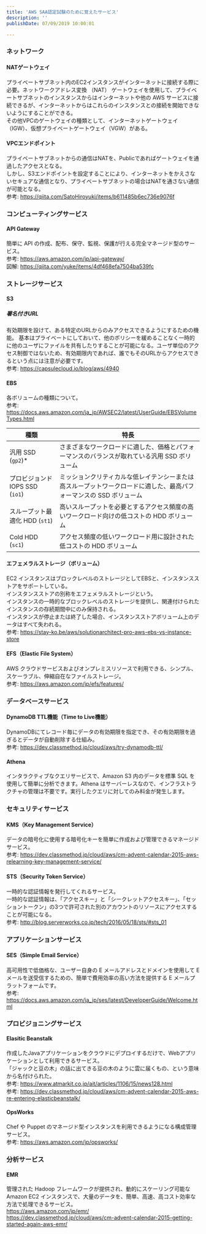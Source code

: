 ```yaml
---
title: 'AWS SAA認定試験のために覚えたサービス'
description: ''
publishDate: 07/09/2019 10:00:01

---
```

<h3>ネットワーク</h3>

<h4>NATゲートウェイ</h4>

<p>プライベートサブネット内のEC2インスタンスがインターネットに接続する際に必要。ネットワークアドレス変換 （NAT） ゲートウェイを使用して、プライベートサブネットのインスタンスからはインターネットや他の AWS サービスに接続できるが、インターネットからはこれらのインスタンスとの接続を開始できないようにすることができる。<br/>
その他VPCのゲートウェイの種類として、インターネットゲートウェイ（IGW）、仮想プライベートゲートウェイ（VGW）がある。</p>

<h4>VPCエンドポイント</h4>

<p>プライベートサブネットからの通信はNATを、Publicであればゲートウェイを通過したアクセスとなる。<br/>
しかし、S3エンドポイントを設定することにより、インターネットをかえさないセキュアな通信となり、プライベートサブネットの場合はNATを通さない通信が可能となる。<br/>
参考: <a href="https://qiita.com/SatoHiroyuki/items/b611485b6ec736e9076f">https://qiita.com/SatoHiroyuki/items/b611485b6ec736e9076f</a></p>

<h3>コンピューティングサービス</h3>

<h4>API Gateway</h4>

<p>簡単に API の作成、配布、保守、監視、保護が行える完全マネージド型のサービス。<br/>
参考: <a href="https://aws.amazon.com/jp/api-gateway/">https://aws.amazon.com/jp/api-gateway/</a><br/>
図解: <a href="https://qiita.com/yuke/items/4df468efa7504ba539fc">https://qiita.com/yuke/items/4df468efa7504ba539fc</a></p>

<h3>ストレージサービス</h3>

<h4>S3</h4>

<h5>署名付きURL</h5>

<p>有効期限を設けて、ある特定のURLからのみアクセスできるようにするための機能。
基本はプライベートにしておいて、他のポリシーを緩めることなく一時的に他のユーザにファイルを共有したりすることが可能になる。ユーザ単位のアクセス制御ではないため、有効期限内であれば、誰でもそのURLからアクセスできるという点には注意が必要です。<br/>
参考: <a href="https://capsulecloud.io/blog/aws/4940">https://capsulecloud.io/blog/aws/4940</a></p>

<h4>EBS</h4>

<p>各ボリュームの種類について。<br/>
参考: <a href="https://docs.aws.amazon.com/ja_jp/AWSEC2/latest/UserGuide/EBSVolumeTypes.html">https://docs.aws.amazon.com/ja_jp/AWSEC2/latest/UserGuide/EBSVolumeTypes.html</a></p>

<table>
<thead>
<tr>
<th> 種類                            </th>
<th> 特長                                                         </th>
</tr>
</thead>
<tbody>
<tr>
<td> 汎用 SSD (<code>gp2</code>)*               </td>
<td> さまざまなワークロードに適した、価格とパフォーマンスのバランスが取れている汎用 SSD ボリューム </td>
</tr>
<tr>
<td> プロビジョンド IOPS SSD (<code>io1</code>) </td>
<td> ミッションクリティカルな低レイテンシーまたは高スループットワークロードに適した、最高パフォーマンスの SSD ボリューム </td>
</tr>
<tr>
<td> スループット最適化 HDD (<code>st1</code>)  </td>
<td> 高いスループットを必要とするアクセス頻度の高いワークロード向けの低コストの HDD ボリューム </td>
</tr>
<tr>
<td> Cold HDD (<code>sc1</code>)                </td>
<td> アクセス頻度の低いワークロード用に設計された低コストの HDD ボリューム </td>
</tr>
</tbody>
</table>


<h4>エフェメラルストレージ（ボリューム）</h4>

<p>EC2 インスタンスはブロックレベルのストレージとしてEBSと、インスタンスストアをサポートしている。<br/>
インスタンスストアの別称をエフェメラルストレージという。<br/>
インスタンスの一時的なブロックレベルのストレージを提供し、関連付けられたインスタンスの存続期間中にのみ保持される。<br/>
インスタンスが停止または終了した場合、インスタンスストアボリューム上のデータはすべて失われる。<br/>
参考: <a href="https://stay-ko.be/aws/solutionarchitect-pro-aws-ebs-vs-instance-store">https://stay-ko.be/aws/solutionarchitect-pro-aws-ebs-vs-instance-store</a></p>

<h4>EFS（Elastic File System）</h4>

<p>AWS クラウドサービスおよびオンプレミスリソースで利用できる、シンプル、スケーラブル、伸縮自在なファイルストレージ。<br/>
参考: <a href="https://aws.amazon.com/jp/efs/features/">https://aws.amazon.com/jp/efs/features/</a></p>

<h3>データベースサービス</h3>

<h4>DynamoDB TTL機能（Time to Live機能）</h4>

<p>DynamoDBにてレコード毎にデータの有効期限を指定でき、その有効期限を過ぎるとデータが自動削除する仕組み。<br/>
参考: <a href="https://dev.classmethod.jp/cloud/aws/try-dynamodb-ttl/">https://dev.classmethod.jp/cloud/aws/try-dynamodb-ttl/</a></p>

<h4>Athena</h4>

<p>インタラクティブなクエリサービスで、Amazon S3 内のデータを標準 SQL を使用して簡単に分析できます。Athena はサーバーレスなので、インフラストラクチャの管理は不要です。実行したクエリに対してのみ料金が発生します。</p>

<h3>セキュリティサービス</h3>

<h4>KMS（Key Management Service）</h4>

<p>データの暗号化に使用する暗号化キーを簡単に作成および管理できるマネージドサービス。<br/>
参考: <a href="https://dev.classmethod.jp/cloud/aws/cm-advent-calendar-2015-aws-relearning-key-management-service/">https://dev.classmethod.jp/cloud/aws/cm-advent-calendar-2015-aws-relearning-key-management-service/</a></p>

<h4>STS（Security Token Service）</h4>

<p>一時的な認証情報を発行してくれるサービス。<br/>
一時的な認証情報は、「アクセスキー」と「シークレットアクセスキー」、「セッショントークン」の3つで許可された別のアカウントのリソースにアクセスすることが可能になる。<br/>
参考: <a href="http://blog.serverworks.co.jp/tech/2016/05/18/sts/#sts_01">http://blog.serverworks.co.jp/tech/2016/05/18/sts/#sts_01</a></p>

<h3>アプリケーションサービス</h3>

<h4>SES（Simple Email Service）</h4>

<p>高可用性で低価格な、ユーザー自身の E メールアドレスとドメインを使用して E メールを送受信するための、簡単で費用効率の高い方法を提供する E メールプラットフォームです。<br/>
参考: <a href="https://docs.aws.amazon.com/ja_jp/ses/latest/DeveloperGuide/Welcome.html">https://docs.aws.amazon.com/ja_jp/ses/latest/DeveloperGuide/Welcome.html</a></p>

<h3>プロビジョニングサービス</h3>

<h4>Elasitic Beanstalk</h4>

<p>作成したJavaアプリケーションをクラウドにデプロイするだけで、Webアプリケーションとして利用できるサービス。<br/>
「ジャックと豆の木」の話に出てきる豆の木のように雲に届くもの、という意味から名付けられた。<br/>
参考: <a href="https://www.atmarkit.co.jp/ait/articles/1106/15/news128.html">https://www.atmarkit.co.jp/ait/articles/1106/15/news128.html</a><br/>
参考: <a href="https://dev.classmethod.jp/cloud/aws/cm-advent-calendar-2015-aws-re-entering-elasticbeanstalk/">https://dev.classmethod.jp/cloud/aws/cm-advent-calendar-2015-aws-re-entering-elasticbeanstalk/</a></p>

<h4>OpsWorks</h4>

<p>Chef や Puppet のマネージド型インスタンスを利用できるようになる構成管理サービス。<br/>
参考: <a href="https://aws.amazon.com/jp/opsworks/">https://aws.amazon.com/jp/opsworks/</a></p>

<h3>分析サービス</h3>

<h4>EMR</h4>

<p>管理された Hadoop フレームワークが提供され、動的にスケーリング可能な Amazon EC2 インスタンスで、大量のデータを、簡単、高速、高コスト効率な方法で処理できるサービス。<br/>
<a href="https://aws.amazon.com/jp/emr/">https://aws.amazon.com/jp/emr/</a><br/>
<a href="https://dev.classmethod.jp/cloud/aws/cm-advent-calendar-2015-getting-started-again-aws-emr/">https://dev.classmethod.jp/cloud/aws/cm-advent-calendar-2015-getting-started-again-aws-emr/</a></p>
